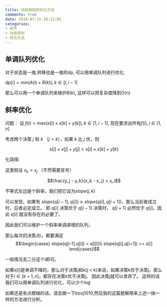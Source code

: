 ```yaml
---
title: 动态规划的优化方法
comments: true
date: 2018-07-15 18:13:01
categories:
- ACM
- 动态规划
- 优化方法
---
```


## 单调队列优化
对于状态是一维,转移也是一维的dp, 可以用单调队列进行优化.

$dp[i] = min( A(i) + B(k) ) , k \in [l,i-1]$

那么可以用一个单调队列来维护$B(k)$, 这样可以把复杂度降到O(n)

## 斜率优化

问题： 设 $f(i) = max(s[i] \times x[k] + y[k]), k \in [1,i-1]$, 现在要求出所有$f(i), i \in [1,n]$

考虑两个决策 $j$ 和 $k$ （$j < k$），如果 $k$ 比 $j$ 优，则

$$s[i] \times x[j] + y[j] < s[i] \times x[k] + y[k]$$


化简得:

这里假设 $x_k > x_j$ （不然需要变号）

$$\frac{y_j - y_k}{x_k - x_j} < s_i$$

不等式左边是个斜率，我们把它设为$slope(j,k)$


可以发现，如果有 $slope(q[i-1],q[i]) \geq slope(q[i],q[i+1])$，那么当前者成立时，后者必定成立。 即 $q[i]$ 决策优于 $q[i-1]$ 决策时， $q[i+1]$ 必然优于 $q[i]$，因此 $q[i]$ 就没有存在的必要了。

因此我们可以维护一个斜率单调递增的队列，

那么每次的决策点i，都要满足
$$\begin{cases}
        slope(q[i-1],q[i]) < s[i]\\\\
        slope(q[i],q[i+1]) >= s[i]
        \end{cases}$$

一般情况去二分这个i即可。

如果$s[i]$是单调不降的，那么对于决策j和k(j < k)来说，如果决策k优于决策j，那么对于$i \in [k+1,n]$，都存在决策k优于决策j， 因此决策j就可以舍弃了。 这样的话我们可以用单调队列进行优化，可以少个$log$

如果还是有点模糊的话，请去做一下bzoj1010,然后我的这篇题解用来上述一抹一样的方法进行分析。